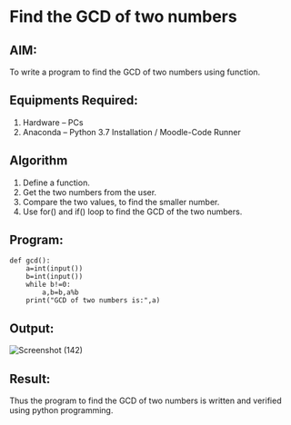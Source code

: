 # Find the GCD of two numbers

## AIM:
To write a program to find the GCD of two numbers using function.

## Equipments Required:
1. Hardware – PCs
2. Anaconda – Python 3.7 Installation / Moodle-Code Runner

## Algorithm
1. Define a function.
2. Get the two numbers from the user.
3. Compare the two values, to find the smaller number.
4. Use for() and if() loop to find the GCD of the two numbers.

## Program:
```
def gcd():
    a=int(input())
    b=int(input())
    while b!=0:
        a,b=b,a%b
    print("GCD of two numbers is:",a)
```

## Output:
![Screenshot (142)](https://github.com/Ranjania2005/GCD-of-two-numbers/assets/151624950/4ad01a4b-83ca-49d8-bd1f-cdedc86b5196)



## Result:
Thus the program to find the GCD of two numbers is written and verified using python programming.
